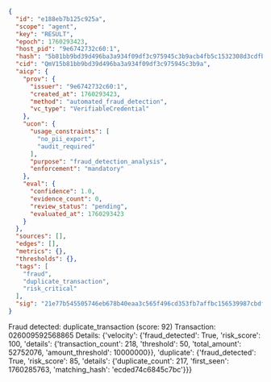 ```json
{
  "id": "e188eb7b125c925a",
  "scope": "agent",
  "key": "RESULT",
  "epoch": 1760293423,
  "host_pid": "9e6742732c60:1",
  "hash": "5b81bb9bd39d496ba3a934f09df3c975945c3b9acb4fb5c1532308d3cdfbdadc",
  "cid": "QmV15b81bb9bd39d496ba3a934f09df3c975945c3b9a",
  "aicp": {
    "prov": {
      "issuer": "9e6742732c60:1",
      "created_at": 1760293423,
      "method": "automated_fraud_detection",
      "vc_type": "VerifiableCredential"
    },
    "ucon": {
      "usage_constraints": [
        "no_pii_export",
        "audit_required"
      ],
      "purpose": "fraud_detection_analysis",
      "enforcement": "mandatory"
    },
    "eval": {
      "confidence": 1.0,
      "evidence_count": 0,
      "review_status": "pending",
      "evaluated_at": 1760293423
    }
  },
  "sources": [],
  "edges": [],
  "metrics": {},
  "thresholds": {},
  "tags": [
    "fraud",
    "duplicate_transaction",
    "risk_critical"
  ],
  "sig": "21e77b545505746eb678b40eaa3c565f496cd353fb7affbc156539987cbdf1cc"
}
```

Fraud detected: duplicate_transaction (score: 92)
Transaction: 026009592568865
Details: {'velocity': {'fraud_detected': True, 'risk_score': 100, 'details': {'transaction_count': 218, 'threshold': 50, 'total_amount': 52752076, 'amount_threshold': 10000000}}, 'duplicate': {'fraud_detected': True, 'risk_score': 85, 'details': {'duplicate_count': 217, 'first_seen': 1760285763, 'matching_hash': 'ecded74c6845c7bc'}}}